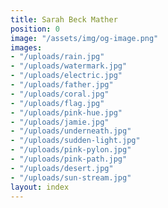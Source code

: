 ```yaml
---
title: Sarah Beck Mather
position: 0
image: "/assets/img/og-image.png"
images:
- "/uploads/rain.jpg"
- "/uploads/watermark.jpg"
- "/uploads/electric.jpg"
- "/uploads/father.jpg"
- "/uploads/coral.jpg"
- "/uploads/flag.jpg"
- "/uploads/pink-hue.jpg"
- "/uploads/jamie.jpg"
- "/uploads/underneath.jpg"
- "/uploads/sudden-light.jpg"
- "/uploads/pink-pylon.jpg"
- "/uploads/pink-path.jpg"
- "/uploads/desert.jpg"
- "/uploads/sun-stream.jpg"
layout: index
---
```


